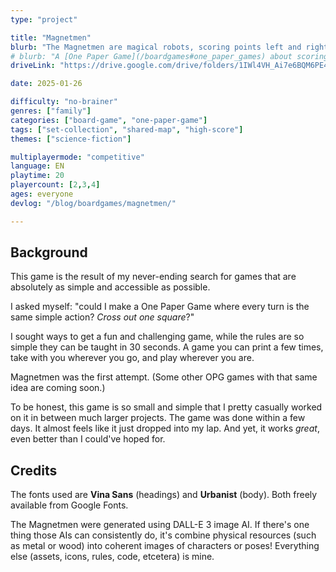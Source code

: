 ```yaml
---
type: "project"

title: "Magnetmen"
blurb: "The Magnetmen are magical robots, scoring points left and right. The only issue? The more you use them, the more spaces from which you're repelled."
# blurb: "A [One Paper Game](/boardgames#one_paper_games) about scoring points before the Magnetmen repel you from the entire board!"
driveLink: "https://drive.google.com/drive/folders/1IWl4VH_Ai7e6BQM6PE4dY3YUfkDn2zQj"

date: 2025-01-26

difficulty: "no-brainer"
genres: ["family"]
categories: ["board-game", "one-paper-game"]
tags: ["set-collection", "shared-map", "high-score"]
themes: ["science-fiction"]

multiplayermode: "competitive"
language: EN
playtime: 20
playercount: [2,3,4]
ages: everyone
devlog: "/blog/boardgames/magnetmen/"

---
```


## Background

This game is the result of my never-ending search for games that are absolutely as simple and accessible as possible. 

I asked myself: "could I make a One Paper Game where every turn is the same simple action? _Cross out one square_?"

I sought ways to get a fun and challenging game, while the rules are so simple they can be taught in 30 seconds. A game you can print a few times, take with you wherever you go, and play wherever you are.

Magnetmen was the first attempt. (Some other OPG games with that same idea are coming soon.)

To be honest, this game is so small and simple that I pretty casually worked on it in between much larger projects. The game was done within a few days. It almost feels like it just dropped into my lap. And yet, it works _great_, even better than I could've hoped for.

## Credits

The fonts used are **Vina Sans** (headings) and **Urbanist** (body). Both freely available from Google Fonts. 

The Magnetmen were generated using DALL-E 3 image AI. If there's one thing those AIs can consistently do, it's combine physical resources (such as metal or wood) into coherent images of characters or poses! Everything else (assets, icons, rules, code, etcetera) is mine.